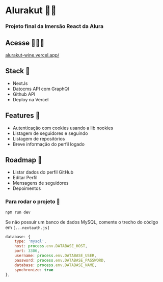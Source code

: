 # Alurakut 👨‍💻

### Projeto final da Imersão React da Alura

## Acesse 🚀🚀🚀
[alurakut-wine.vercel.app/](alurakut-wine.vercel.app/)

## Stack 🧶
- NextJs
- Datocms API com GraphQl
- Github API
- Deploy na Vercel

## Features 🥗
- Autenticação com cookies usando a lib nookies
- Listagem de seguidores e seguindo
- Listagem de repositórios
- Breve informação do perfil logado


## Roadmap 🚟
- Listar dados do perfil GitHub
- Editar Perfil
- Mensagens de seguidores
- Depoimentos


### Para rodar o projeto 🧾

```bash
npm run dev
```

Se não possuir um banco de dados MySQL, comente o trecho do código em `[...nextauth.js]`

```javascript
database: {
    type: 'mysql',
    host: process.env.DATABASE_HOST,
    port: 3306,
    username: process.env.DATABASE_USER,
    password: process.env.DATABASE_PASSWORD,
    database: process.env.DATABASE_NAME,
    synchronize: true
},
```